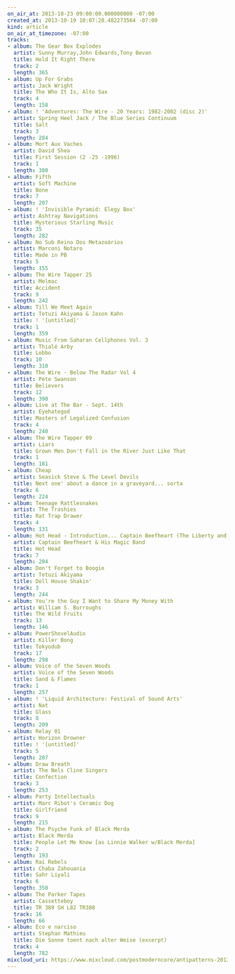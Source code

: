 ```yaml
---
on_air_at: 2013-10-23 09:00:00.000000000 -07:00
created_at: 2013-10-19 10:07:28.482273564 -07:00
kind: article
on_air_at_timezone: -07:00
tracks:
- album: The Gear Box Explodes
  artist: Sunny Murray,John Edwards,Tony Bevan
  title: Hold It Right There
  track: 2
  length: 365
- album: Up For Grabs
  artist: Jack Wright
  title: The Who It Is, Alto Sax
  track: 4
  length: 158
- album: ! 'Adventures: The Wire - 20 Years: 1982-2002 (disc 2)'
  artist: Spring Heel Jack / The Blue Series Continuum
  title: Salt
  track: 3
  length: 284
- album: Mort Aux Vaches
  artist: David Shea
  title: First Session (2 -25 -1996)
  track: 1
  length: 380
- album: Fifth
  artist: Soft Machine
  title: Bone
  track: 7
  length: 207
- album: ! 'Invisible Pyramid: Elegy Box'
  artist: Ashtray Navigations
  title: Mysterious Starling Music
  track: 35
  length: 282
- album: No Sub Reino Dos Metazoários
  artist: Marconi Notaro
  title: Made in PB
  track: 5
  length: 155
- album: The Wire Tapper 25
  artist: Melmac
  title: Accident
  track: 9
  length: 242
- album: Till We Meet Again
  artist: Tetuzi Akiyama & Jason Kahn
  title: ! '[untitled]'
  track: 1
  length: 359
- album: Music From Saharan Cellphones Vol. 3
  artist: Thialé Arby
  title: Lobbo
  track: 10
  length: 310
- album: The Wire - Below The Radar Vol 4
  artist: Pete Swanson
  title: Believers
  track: 12
  length: 390
- album: Live at The Bar - Sept. 14th
  artist: Eyehategod
  title: Masters of Legalized Confusion
  track: 4
  length: 240
- album: The Wire Tapper 09
  artist: Liars
  title: Grown Men Don't Fall in the River Just Like That
  track: 1
  length: 181
- album: Cheap
  artist: Seasick Steve & The Level Devils
  title: Next one' about a dance in a graveyard... sorta
  track: 6
  length: 224
- album: Teenage Rattlesnakes
  artist: The Trashies
  title: Rat Trap Drawer
  track: 4
  length: 131
- album: Hot Head - Introduction... Captain Beefheart (The Liberty and Virgin Recordings)
  artist: Captain Beefheart & His Magic Band
  title: Hot Head
  track: 7
  length: 204
- album: Don't Forget to Boogie
  artist: Tetuzi Akiyama
  title: Doll House Shakin'
  track: 3
  length: 244
- album: You're the Guy I Want to Share My Money With
  artist: William S. Burroughs
  title: The Wild Fruits
  track: 13
  length: 146
- album: PowerShovelAudio
  artist: Killer Bong
  title: Tokyodub
  track: 17
  length: 298
- album: Voice of the Seven Woods
  artist: Voice of the Seven Woods
  title: Sand & Flames
  track: 1
  length: 257
- album: ! 'Liquid Architecture: Festival of Sound Arts'
  artist: Nat
  title: Glass
  track: 8
  length: 209
- album: Relay 01
  artist: Horizon Drowner
  title: ! '[untitled]'
  track: 5
  length: 287
- album: Draw Breath
  artist: The Nels Cline Singers
  title: Confection
  track: 3
  length: 253
- album: Party Intellectuals
  artist: Marc Ribot's Ceramic Dog
  title: Girlfriend
  track: 9
  length: 215
- album: The Psyche Funk of Black Merda
  artist: Black Merda
  title: People Let Me Know [as Linnie Walker w/Black Merda]
  track: 2
  length: 193
- album: Rai Rebels
  artist: Chaba Zahouania
  title: Sahr Liyali
  track: 6
  length: 350
- album: The Parker Tapes
  artist: Cassetteboy
  title: TR 389 SH L82 TR380
  track: 16
  length: 66
- album: Eco e narciso
  artist: Stephan Mathieu
  title: Die Sonne toent nach alter Weise (excerpt)
  track: 4
  length: 782
mixcloud_uri: https://www.mixcloud.com/postmoderncore/antipatterns-2013-10-23/
---
```

